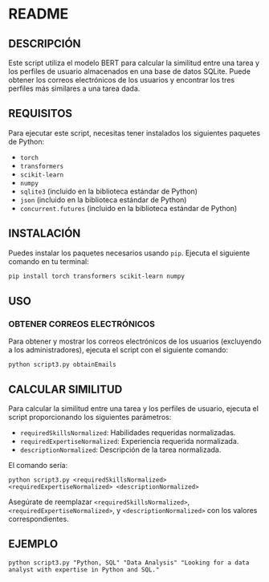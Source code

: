 # README

## DESCRIPCIÓN

Este script utiliza el modelo BERT para calcular la similitud entre una tarea y los perfiles de usuario almacenados en una base de datos SQLite. Puede obtener los correos electrónicos de los usuarios y encontrar los tres perfiles más similares a una tarea dada.

## REQUISITOS

Para ejecutar este script, necesitas tener instalados los siguientes paquetes de Python:

- `torch`
- `transformers`
- `scikit-learn`
- `numpy`
- `sqlite3` (incluido en la biblioteca estándar de Python)
- `json` (incluido en la biblioteca estándar de Python)
- `concurrent.futures` (incluido en la biblioteca estándar de Python)

## INSTALACIÓN

Puedes instalar los paquetes necesarios usando `pip`. Ejecuta el siguiente comando en tu terminal:

```bash
pip install torch transformers scikit-learn numpy
```
## USO

### OBTENER CORREOS ELECTRÓNICOS

Para obtener y mostrar los correos electrónicos de los usuarios (excluyendo a los administradores), ejecuta el script con el siguiente comando:

```
python script3.py obtainEmails
```

## CALCULAR SIMILITUD

Para calcular la similitud entre una tarea y los perfiles de usuario, ejecuta el script proporcionando los siguientes parámetros:

- `requiredSkillsNormalized`: Habilidades requeridas normalizadas.
- `requiredExpertiseNormalized`: Experiencia requerida normalizada.
- `descriptionNormalized`: Descripción de la tarea normalizada.

El comando sería:
```
python script3.py <requiredSkillsNormalized> <requiredExpertiseNormalized> <descriptionNormalized>
```
Asegúrate de reemplazar `<requiredSkillsNormalized>`, `<requiredExpertiseNormalized>`, y `<descriptionNormalized>` con los valores correspondientes.

## EJEMPLO
```
python script3.py "Python, SQL" "Data Analysis" "Looking for a data analyst with expertise in Python and SQL."
```
